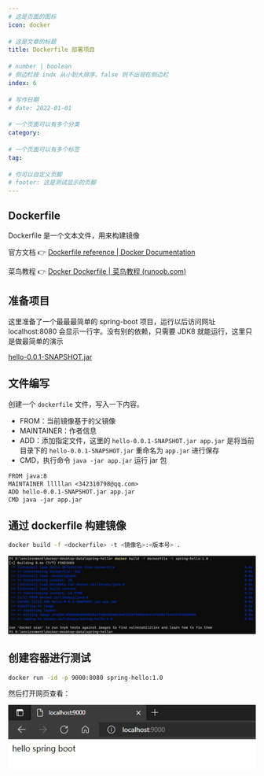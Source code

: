 ```yaml
---
# 这是页面的图标
icon: docker

# 这是文章的标题
title: Dockerfile 部署项目

# number | boolean
# 侧边栏按 indx 从小到大排序，false 则不出现在侧边栏
index: 6

# 写作日期
# date: 2022-01-01

# 一个页面可以有多个分类
category: 

# 一个页面可以有多个标签
tag: 

# 你可以自定义页脚
# footer: 这是测试显示的页脚
---
```




## Dockerfile

Dockerfile 是一个文本文件，用来构建镜像



官方文档 👉 [Dockerfile reference | Docker Documentation](https://docs.docker.com/engine/reference/builder/)

菜鸟教程 👉 [Docker Dockerfile | 菜鸟教程 (runoob.com)](https://www.runoob.com/docker/docker-dockerfile.html)



## 准备项目

这里准备了一个最最最简单的 spring-boot 项目，运行以后访问网址 localhost:8080 会显示一行字。没有别的依赖，只需要 JDK8 就能运行，这里只是做最简单的演示

[hello-0.0.1-SNAPSHOT.jar](https://download.lllllan.cn/blog-link/spring-hello/hello-0.0.1-SNAPSHOT.jar)



## 文件编写

创建一个 `dockerfile` 文件，写入一下内容。

- FROM：当前镜像基于的父镜像
- MAINTAINER：作者信息
- ADD：添加指定文件，这里的 `hello-0.0.1-SNAPSHOT.jar app.jar` 是将当前目录下的 `hello-0.0.1-SNAPSHOT.jar` 重命名为 `app.jar` 进行保存
- CMD，执行命令 `java -jar app.jar` 运行 jar 包

```
FROM java:8
MAINTAINER lllllan <342310798@qq.com>
ADD hello-0.0.1-SNAPSHOT.jar app.jar
CMD java -jar app.jar
```



## 通过 dockerfile 构建镜像

```sh
docker build -f <dockerfile> -t <镜像名>:<版本号> .
```

![image-20220529234139391](./img/image-20220529234139391.png)



## 创建容器进行测试

```sh
docker run -id -p 9000:8080 spring-hello:1.0
```



然后打开网页查看：

![image-20220529234457036](./img/image-20220529234457036.png)

